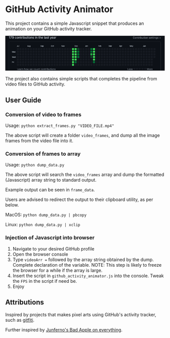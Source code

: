 # GitHub Activity Animator
This project contains a simple Javascript snippet that produces an animation on your GitHub activity tracker.

![Video Capture](./capture.gif)

The project also contains simple scripts that completes the pipeline from video files to GitHub activity.

## User Guide
### Conversion of video to frames

Usage: `python extract_frames.py "VIDEO_FILE.mp4"`

The above script will create a folder `video_frames`, and dump all the image frames from the video file into it.

### Conversion of frames to array

Usage: `python dump_data.py`

The above script will search the `video_frames` array and dump the formatted (Javascript) array string to standard output.

Example output can be seen in `frame_data`.

Users are advised to redirect the output to their clipboard utility, as per below.

MacOS: `python dump_data.py | pbcopy`

Linux: `python dump_data.py | xclip`

### Injection of Javascript into browser

1. Navigate to your desired GitHub profile
2. Open the browser console
3. Type `videoArr =` followed by the array string obtained by the dump. Complete declaration of the variable.
NOTE: This step is likely to freeze the browser for a while if the array is large.
4. Insert the script in `github_activity_animator.js` into the console.
Tweak the `FPS` in the script if need be.
5. Enjoy

## Attributions

Inspired by projects that makes pixel arts using GitHub's activity tracker, such as [gitfiti](https://github.com/gelstudios/gitfiti).

Further inspired by [Junferno's Bad Apple on everything](https://www.youtube.com/playlist?list=PLsTVaNk5lQHmRy51gyAsVN16DHpv0gcfE).
